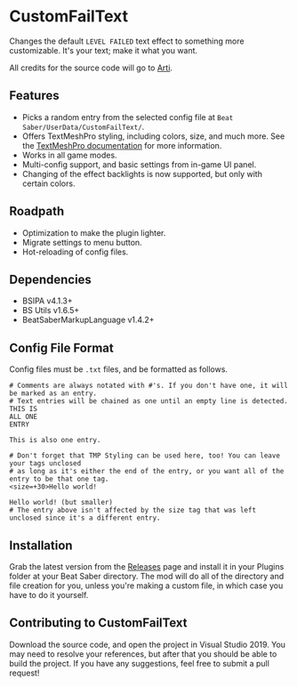 # CustomFailText
Changes the default `LEVEL FAILED` text effect to something more customizable. It's your text; make it what you want.

All credits for the source code will go to [Arti](https://gitlab.com/artemiswkearney "The Original Modder").

## Features
* Picks a random entry from the selected config file at `Beat Saber/UserData/CustomFailText/`.
* Offers TextMeshPro styling, including colors, size, and much more. See the [TextMeshPro documentation](http://digitalnativestudios.com/textmeshpro/docs/rich-text/ "TextMeshPro Docs") for more information.
* Works in all game modes.
* Multi-config support, and basic settings from in-game UI panel.
* Changing of the effect backlights is now supported, but only with certain colors.

## Roadpath
* Optimization to make the plugin lighter.
* Migrate settings to menu button.
* Hot-reloading of config files.

## Dependencies
* BSIPA v4.1.3+
* BS Utils v1.6.5+
* BeatSaberMarkupLanguage v1.4.2+

## Config File Format
Config files must be `.txt` files, and be formatted as follows.
```
# Comments are always notated with #'s. If you don't have one, it will be marked as an entry.
# Text entries will be chained as one until an empty line is detected.
THIS IS
ALL ONE
ENTRY

This is also one entry.

# Don't forget that TMP Styling can be used here, too! You can leave your tags unclosed 
# as long as it's either the end of the entry, or you want all of the entry to be that one tag.
<size=+30>Hello world!

Hello world! (but smaller)
# The entry above isn't affected by the size tag that was left unclosed since it's a different entry.
```

## Installation
Grab the latest version from the [Releases](https://github.com/Exomanz/CustomFailText/releases/latest "releases") page and install it in your Plugins folder at your Beat Saber directory. The mod will do all of the directory and file creation for you, unless you're making a custom file, in which case you have to do it yourself.

## Contributing to CustomFailText
Download the source code, and open the project in Visual Studio 2019. You may need to resolve your references, but after that you should be able to build the project. If you have any suggestions, feel free to submit a pull request!
